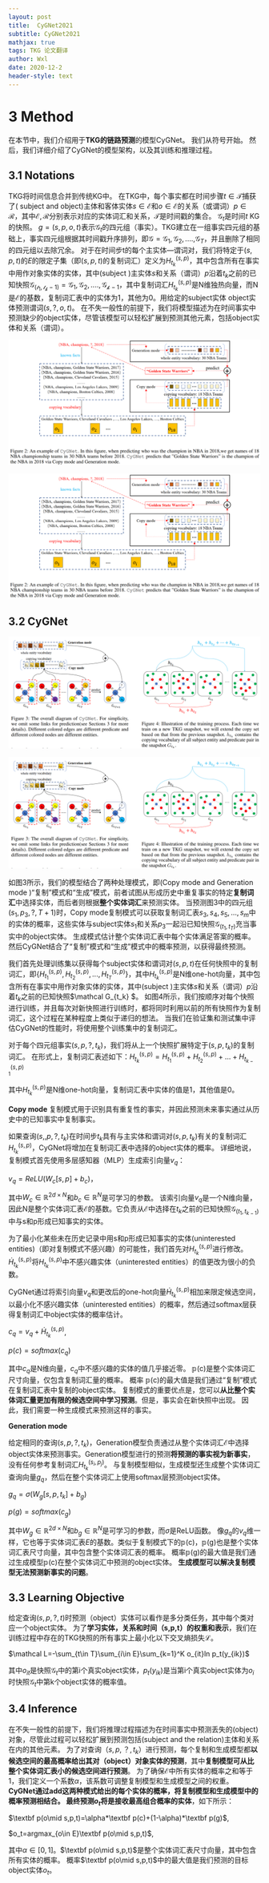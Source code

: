 ```yaml
---
layout: post
title:  CyGNet2021
subtitle: CyGNet2021
mathjax: true
tags: TKG 论文翻译
author: Wxl
date: 2020-12-2
header-style: text
---
```




# 3 Method  

在本节中，我们介绍用于**TKG的链路预测**的模型CyGNet。 我们从符号开始。 然后，我们详细介绍了CyGNet的模型架构，以及其训练和推理过程。

## 3.1 Notations  

TKG将时间信息合并到传统KG中。 在TKG中，每个事实都在时间步骤$t \in \mathcal T$捕获了( subject and object)主体和客体实体$s \in \mathcal E$和$o \in \mathcal E$的关系（或谓词）$p \in \mathcal R$，其中$\mathcal {E,R}$分别表示对应的实体词汇和关系，$\mathcal T$是时间戳的集合。 $\mathcal G_t$是时间$t$ KG的快照。 $g=(s,p,o,t)$表示$\mathcal G_t$的四元组（事实）。TKG建立在一组事实四元组的基础上，事实四元组根据其时间戳升序排列，即$\mathcal {G=G_1,G_2,....,} \mathcal G_T$，并且删除了相同的四元组以去除冗余。 对于在时间步t的每个主实体—谓词对，我们将特定于$(s,p,t)$的$E$的限定子集（即$(s,p,t)$的复制词汇）定义为$H_{t_k}^{(s,p)}$，其中包含所有在事实中用作对象实体的实体，其中(subject )主实体$s$和关系（谓词）$p$沿着$t_k$之前的已知快照$\mathcal {G_{(t_1,t_k-1)}=G_1,G_2,....,G_{k-1} }$，其中复制词汇$H_{t_k}^{(s,p)}$是N维独热向量，而N是$\mathcal E$的基数，复制词汇表中的实体为1，其他为0。用给定的subject实体 object实体预测谓词$(s,?,o,t)$。 在不失一般性的前提下，我们将模型描述为在时间事实中预测缺少的object实体，尽管该模型可以轻松扩展到预测其他元素，包括object实体和关系（谓词）。

![image-20201202112918475](/assets/fet/image-20201202112918475.png)

![image-20201202112918475](../assets/fet/image-20201202112918475.png)

## 3.2 CyGNet  

![image-20201202112958234](/assets/fet/image-20201202112958234.png)

![image-20201202112958234](../assets/fet/image-20201202112958234.png)

如图3所示，我们的模型结合了两种处理模式，即(Copy mode and Generation mode  )“复制”模式和“生成”模式，前者试图从形成历史中重复事实的特定**复制词汇**中选择实体，而后者则根据**整个实体词汇**来预测实体。 当预测图3中的四元组$(s_1,p_3,?,T+1)$时，Copy mode复制模式可以获取复制词汇表$s_3,s_4,s_5,...,s_m$中的实体的概率，这些实体与subject实体$s_1$和关系$p_3$一起沿已知快照$\mathcal G_{(t_1,t_T)}$充当事实中的object实体。 生成模式估计整个实体词汇表中每个实体满足答案的概率。 然后CyGNet结合了“复制”模式和“生成”模式中的概率预测，以获得最终预测。

我们首先处理训练集以获得每个subject实体和谓词对$(s,p, t)$在任何快照中的复制词汇，即$\{H_{t_1}^{(s,p)}, H_{t_2}^{(s,p)},...,H_{t_T}^{(s,p)}\}$，其中$H_{t_k}^{(s,p)}$是N维one-hot向量，其中包含所有在事实中用作对象实体的实体，其中(subject )主实体$s$和关系（谓词）$p$沿着$t_k$之前的已知快照$\mathcal G_{t_k} $。 如图4所示，我们按顺序对每个快照进行训练，并且每次对新快照进行训练时，都将同时利用以前的所有快照作为复制词汇，这个过程在某种程度上类似于递归的想法。 当我们在验证集和测试集中评估CyGNet的性能时，将使用整个训练集中的复制词汇。 

对于每个四元组事实$(s,p,?,t_k)$，我们将从上一个快照扩展特定于$(s,p,t_k)$的复制词汇。 在形式上，复制词汇表述如下：$H_{t_k}^{(s,p)}=H_{t_1}^{(s,p)}+ H_{t_2}^{(s,p)}+...+H_{t_{k-1}}^{(s,p)}$

其中$H_{t_k}^{(s,p)}$是N维one-hot向量，复制词汇表中实体的值是1，其他值是0。

**Copy mode**  复制模式用于识别具有重复性的事实，并因此预测未来事实通过从历史中的已知事实中复制事实。

如果查询$(s,,p,?,t_k)$在时间步$t_k$具有与主实体和谓词对$(s,p,t_k)$有关的复制词汇$H_{t_k}^{(s,p)}$，CyGNet将增加在复制词汇表中选择的object实体的概率。 详细地说，复制模式首先使用多层感知器（MLP）生成索引向量$v_q$：

$v_q=ReLU(W_c[s,p]+b_c)$，

其中$W_c \in \mathbb R^{2d \times N}$和$b_c \in  \mathbb R^N$是可学习的参数。 该索引向量$v_q$是一个N维向量，因此N是整个实体词汇表$\mathcal E$的基数。它负责从$\mathcal E$中选择在$t_k$之前的已知快照$\mathcal G_{(t_1,t_{k-1})}$中与s和p形成已知事实的实体。

为了最小化某些未在历史记录中用s和p形成已知事实的实体(uninterested entities)（即对复制模式不感兴趣）的可能性，我们首先对$H_{t_k}^{(s,p)}$进行修改。$\dot H_{t_k}^{(s,p)}$将$H_{t_k}^{(s,p)}$中不感兴趣实体（uninterested entities）的值更改为很小的负数。

CyGNet通过将索引向量$v_q$和更改后的one-hot向量$\dot H_{t_k}^{(s,p)}$相加来限定候选空间，以最小化不感兴趣实体（uninterested entities）的概率，然后通过softmax层获得复制词汇中object实体的概率估计。

$c_q=v_q+\dot H_{t_k}^{(s,p)}$,

$p(c)=softmax(c_q)$

其中$c_q$是N维向量，$c_q$中不感兴趣的实体的值几乎接近零。 $\mathbb p$(c)是整个实体词汇尺寸向量，仅包含复制词汇量的概率。 概率 $\mathbb p$(c)的最大值是我们通过“复制”模式在复制词汇表中复制的object实体。 复制模式的重要优点是，您可以**从比整个实体词汇量更加有限的候选空间中学习预测**。但是，事实会在新快照中出现。 因此，我们需要一种生成模式来预测这样的事实。

**Generation mode**  

给定相同的查询$(s,p,?,t_k)$，Generation模型负责通过从整个实体词汇$\mathcal E$中选择object实体来预测事实。Generation模型进行的预测**将预测的事实视为新事实**，没有任何参考复制词汇$H_{t_k}^{(s_i,p_j)}$。 与复制模型相似，生成模型还生成整个实体词汇查询向量$g_q$，然后在整个实体词汇上使用softmax层预测object实体。

$g_q=\sigma(W_g[s,p,t_k]+b_g)$

$p(g)=softmax(c_g)$

其中$W_g \in \mathbb R^{2d \times N}$和$b_g \in  \mathbb R^N$是可学习的参数，而$\sigma$是ReLU函数。 像$g_q$的$v_q$维一样，它也等于实体词汇表$E$的基数。类似于复制模式下的$\mathbb p$(c)，$\mathbb p$(g)也是整个实体词汇表尺寸向量，其中包含整个实体词汇表的概率。 概率$\mathbb p$(g)的最大值是我们通过生成模型$\mathbb p$(c)在整个实体词汇中预测的object实体。 **生成模型可以解决复制模型无法预测新事实的问题**。

## **3.3 Learning Objective**  

给定查询$(s,p,?,t)$时预测（object）实体可以看作是多分类任务，其中每个类对应一个object实体。 为了**学习实体，关系和时间（s,p,t）的权重和表示**，我们在训练过程中存在的TKG快照的所有事实上最小化以下交叉熵损失$\mathcal L$。

$\mathcal L=-\sum_{t\in T}\sum_{i\in E}\sum_{k=1}^K o_{it}ln p_t(y_{ik})$

其中$o_{it}$是快照$\mathcal G_t$中的第i个真实object实体，$p_t(y_{ik})$是当第i个真实object实体为$o_{i}$时快照$\mathcal G_t$中第k个object实体的概率值。

## **3.4 Inference**  

在不失一般性的前提下，我们将推理过程描述为在时间事实中预测丢失的(object)对象，尽管此过程可以轻松扩展到预测包括(subject and the relation)主体和关系在内的其他元素。 为了对查询$（s,p,？,t_k）$进行预测，每个复制和生成模型都**以候选空间的最高概率给出其对（object）对象实体的预测**，其中**复制模型可从比整个实体词汇表小的候选空间进行预测**。 为了确保$\mathcal E$中所有实体的概率之和等于1，我们定义一个系数$\alpha$，该系数可调整复制模型和生成模型之间的权重。 **CyGNet通过add这两种模式给出的每个实体的概率，将复制模型和生成模型中的概率预测相结合。 最终预测$o_t$将是接收最高组合概率的实体**，如下所示：

$\textbf p(o\mid s,p,t)=\alpha*\textbf p(c)+(1-\alpha)*\textbf p(g)$,

$o_t=argmax_{o\in E}\textbf p(o\mid s,p,t)$,

其中$\alpha \in [0,1]$。$\textbf p(o\mid s,p,t)$是整个实体词汇表尺寸向量，其中包含所有实体的概率。 概率$\textbf p(o\mid s,p,t)$中的最大值是我们预测的目标object实体$o_t$。